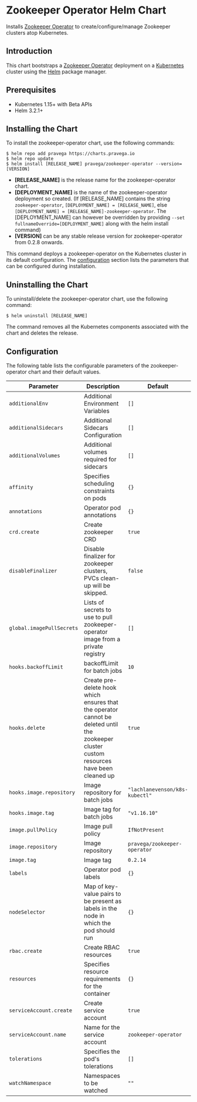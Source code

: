 # Zookeeper Operator Helm Chart

Installs [Zookeeper Operator](https://github.com/pravega/zookeeper-operator) to create/configure/manage Zookeeper clusters atop Kubernetes.

## Introduction

This chart bootstraps a [Zookeeper Operator](https://github.com/pravega/zookeeper-operator) deployment on a [Kubernetes](http://kubernetes.io) cluster using the [Helm](https://helm.sh) package manager.

## Prerequisites
  - Kubernetes 1.15+ with Beta APIs
  - Helm 3.2.1+

## Installing the Chart

To install the zookeeper-operator chart, use the following commands:

```
$ helm repo add pravega https://charts.pravega.io
$ helm repo update
$ helm install [RELEASE_NAME] pravega/zookeeper-operator --version=[VERSION]
```
- **[RELEASE_NAME]** is the release name for the zookeeper-operator chart.
- **[DEPLOYMENT_NAME]** is the name of the zookeeper-operator deployment so created. (If [RELEASE_NAME] contains the string `zookeeper-operator`, `[DEPLOYMENT_NAME] = [RELEASE_NAME]`, else `[DEPLOYMENT_NAME] = [RELEASE_NAME]-zookeeper-operator`. The [DEPLOYMENT_NAME] can however be overridden by providing `--set fullnameOverride=[DEPLOYMENT_NAME]` along with the helm install command)
- **[VERSION]** can be any stable release version for zookeeper-operator from 0.2.8 onwards.

This command deploys a zookeeper-operator on the Kubernetes cluster in its default configuration. The [configuration](#configuration) section lists the parameters that can be configured during installation.

## Uninstalling the Chart

To uninstall/delete the zookeeper-operator chart, use the following command:

```
$ helm uninstall [RELEASE_NAME]
```

The command removes all the Kubernetes components associated with the chart and deletes the release.

## Configuration

The following table lists the configurable parameters of the zookeeper-operator chart and their default values.

| Parameter | Description | Default |
| ----- | ----------- | ------ |
| `additionalEnv` | Additional Environment Variables | `[]` |
| `additionalSidecars` | Additional Sidecars Configuration | `[]` |
| `additionalVolumes` | Additional volumes required for sidecars | `[]` |
| `affinity` | Specifies scheduling constraints on pods | `{}` |
| `annotations` | Operator pod annotations | `{}` |
| `crd.create` | Create zookeeper CRD | `true` |
| `disableFinalizer` | Disable finalizer for zookeeper clusters, PVCs clean-up will be skipped.| `false` |
| `global.imagePullSecrets` | Lists of secrets to use to pull zookeeper-operator image from a private registry | `[]` |
| `hooks.backoffLimit` | backoffLimit for batch jobs | `10` |
| `hooks.delete` | Create pre-delete hook which ensures that the operator cannot be deleted until the zookeeper cluster custom resources have been cleaned up | `true` |
| `hooks.image.repository` | Image repository for batch jobs | `"lachlanevenson/k8s-kubectl"` |
| `hooks.image.tag` | Image tag for batch jobs | `"v1.16.10"` |
| `image.pullPolicy` | Image pull policy | `IfNotPresent` |
| `image.repository` | Image repository | `pravega/zookeeper-operator` |
| `image.tag` | Image tag | `0.2.14` |
| `labels` | Operator pod labels | `{}` |
| `nodeSelector` | Map of key-value pairs to be present as labels in the node in which the pod should run | `{}` |
| `rbac.create` | Create RBAC resources | `true` |
| `resources` | Specifies resource requirements for the container | `{}` |
| `serviceAccount.create` | Create service account | `true` |
| `serviceAccount.name` | Name for the service account | `zookeeper-operator` |
| `tolerations` | Specifies the pod's tolerations | `[]` |
| `watchNamespace` | Namespaces to be watched  | `""` |
